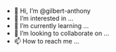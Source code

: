 - 👋 Hi, I’m @gilbert-anthony
- 👀 I’m interested in ...
- 🌱 I’m currently learning ...
- 💞️ I’m looking to collaborate on ...
- 📫 How to reach me ...

<!---
gilbert-anthony/gilbert-anthony is a ✨ special ✨ repository because its `README.md` (this file) appears on your GitHub profile.
You can click the Preview link to take a look at your changes.
--->
